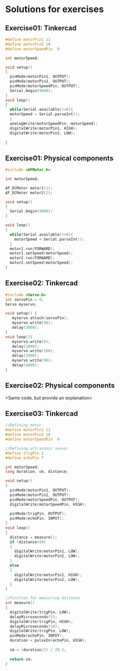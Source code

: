 # Solutions for exercises

<The solutions are going to be released the week after the asynchronous material release>

## Exercise01: Tinkercad

```c
#define motorPin1 11
#define motorPin2 10
#define motorSpeedPin  9

int motorSpeed;

void setup()
{
  pinMode(motorPin1, OUTPUT);
  pinMode(motorPin2, OUTPUT);
  pinMode(motorSpeedPin, OUTPUT);
  Serial.begin(9600);
}
void loop()
{
  while(Serial.available()>0){
  motorSpeed = Serial.parseInt();
  }
  analogWrite(motorSpeedPin, motorSpeed);
  digitalWrite(motorPin1, HIGH);
  digitalWrite(motorPin2, LOW);
  
}
```

## Exercise01: Physical components

```c
#include <AFMotor.h>

int motorSpeed;

AF_DCMotor motor1(1);
AF_DCMotor motor2(2);

void setup()
{
  Serial.begin(9600);
}

void loop()
{
  while(Serial.available()>0){
    motorSpeed = Serial.parseInt();
  }
  motor1.run(FORWARD);
  motor1.setSpeed(motorSpeed);
  motor2.run(FORWARD);
  motor2.setSpeed(motorSpeed);
}
```

## Exercise02: Tinkercad

```c
#include <Servo.h> 
int servoPin = 9; 
Servo myservo;

void setup() { 
   myservo.attach(servoPin); 
   myservo.write(90);
   delay(2000);
}
void loop(){ 
   myservo.write(0); 
   delay(2000);
   myservo.write(180); 
   delay(2000);
   myservo.write(90); 
   delay(4000);
}
```

## Exercise02: Physical components

<Same code, but provide an explanation>

## Exercise03: Tinkercad

```c
//Defining motor
#define motorPin1 11
#define motorPin2 10
#define motorSpeedPin  9

//Defining ultrasonic sensor
#define trigPin 2
#define echoPin 7

int motorSpeed;
long duration, cm, distance;

void setup()
{
  pinMode(motorPin1, OUTPUT);
  pinMode(motorPin2, OUTPUT);
  pinMode(motorSpeedPin, OUTPUT);
  digitalWrite(motorSpeedPin, HIGH);
  
  pinMode(trigPin, OUTPUT);
  pinMode(echoPin, INPUT);
}
void loop()
{
  distance = measure();
  if (distance<50)
  {
    digitalWrite(motorPin1, LOW);
  	digitalWrite(motorPin2, LOW);
  }
  else
  {
    digitalWrite(motorPin1, HIGH);
    digitalWrite(motorPin2, LOW);
  }
}

//Function for measuring distance
int measure()
{
  digitalWrite(trigPin, LOW);
  delayMicroseconds(5);
  digitalWrite(trigPin, HIGH);
  delayMicroseconds(10);
  digitalWrite(trigPin, LOW);
  pinMode(echoPin, INPUT);
  duration = pulseIn(echoPin, HIGH);
  
  cm = (duration/2) / 29.1;
  
  return cm; 
}
```
